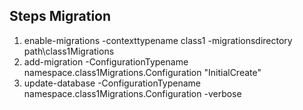 ﻿Steps Migration
---------------

1. enable-migrations -contexttypename class1 -migrationsdirectory path\class1Migrations
2. add-migration -ConfigurationTypename namespace.class1Migrations.Configuration "InitialCreate"
3. update-database  -ConfigurationTypename namespace.class1Migrations.Configuration -verbose